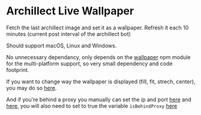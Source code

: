 # Archillect Live Wallpaper

Fetch the last archillect image and set it as a wallpaper. Refresh it each 10 minutes (current post interval of the archillect bot)

Should support macOS, Linux and Windows.

No unnecessary dependancy, only depends on the [wallpaper](https://www.npmjs.com/package/wallpaper) 
npm module for the multi-platform support, so very small dependency and code footprint.

If you want to change way the wallpaper is displayed (fill, fit, strech, center), you may do so [here](https://github.com/antonin-lebrard/archillect-wallpaper/blob/master/index.js#L117).

And if you're behind a proxy you manually can set the ip and port 
[here](https://github.com/antonin-lebrard/archillect-wallpaper/blob/master/index.js#L49) and
[here](https://github.com/antonin-lebrard/archillect-wallpaper/blob/master/index.js#L50), 
you will also need to set to true the variable ```isBehindProxy``` [here](https://github.com/antonin-lebrard/archillect-wallpaper/blob/master/index.js#L102)
